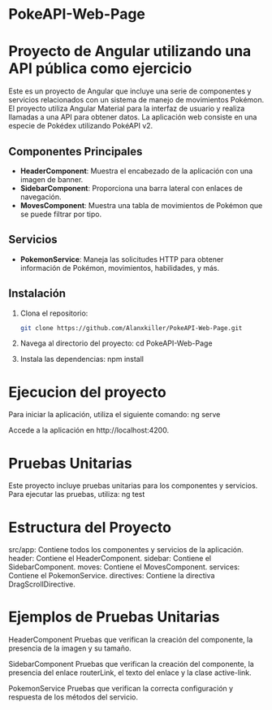 # PokeAPI-Web-Page
# Proyecto de Angular utilizando una API pública como ejercicio

Este es un proyecto de Angular que incluye una serie de componentes y servicios relacionados con un sistema de manejo de movimientos Pokémon. El proyecto utiliza Angular Material para la interfaz de usuario y realiza llamadas a una API para obtener datos.
La aplicación web consiste en una especie de Pokédex utilizando PokéAPI v2.

## Componentes Principales

- **HeaderComponent**: Muestra el encabezado de la aplicación con una imagen de banner.
- **SidebarComponent**: Proporciona una barra lateral con enlaces de navegación.
- **MovesComponent**: Muestra una tabla de movimientos de Pokémon que se puede filtrar por tipo.

## Servicios

- **PokemonService**: Maneja las solicitudes HTTP para obtener información de Pokémon, movimientos, habilidades, y más.


## Instalación

1. Clona el repositorio:

   ```bash
   git clone https://github.com/Alanxkiller/PokeAPI-Web-Page.git

2. Navega al directorio del proyecto:
   cd PokeAPI-Web-Page

3. Instala las dependencias:
   npm install

# Ejecucion del proyecto

Para iniciar la aplicación, utiliza el siguiente comando:
ng serve

Accede a la aplicación en http://localhost:4200.

# Pruebas Unitarias

Este proyecto incluye pruebas unitarias para los componentes y servicios. Para ejecutar las pruebas, utiliza:
ng test

# Estructura del Proyecto
src/app: Contiene todos los componentes y servicios de la aplicación.
header: Contiene el HeaderComponent.
sidebar: Contiene el SidebarComponent.
moves: Contiene el MovesComponent.
services: Contiene el PokemonService.
directives: Contiene la directiva DragScrollDirective.

# Ejemplos de Pruebas Unitarias
HeaderComponent
Pruebas que verifican la creación del componente, la presencia de la imagen y su tamaño.

SidebarComponent
Pruebas que verifican la creación del componente, la presencia del enlace routerLink, el texto del enlace y la clase active-link.

PokemonService
Pruebas que verifican la correcta configuración y respuesta de los métodos del servicio.







